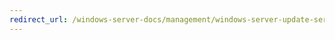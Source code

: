 ```yaml
---
redirect_url: /windows-server-docs/management/windows-server-update-services/deploy/3-approve-and-deploy-updates-in-wsus.md
---
```

